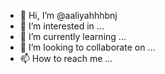 - 👋 Hi, I’m @aaliyahhhbnj
- 👀 I’m interested in ...
- 🌱 I’m currently learning ...
- 💞️ I’m looking to collaborate on ...
- 📫 How to reach me ...

<!---
aaliyahhhbnj/aaliyahhhbnj is a ✨ special ✨ repository because its `README.md` (this file) appears on your GitHub profile.
You can click the Preview link to take a look at your changes.
---  ujhhiohiohnoijo0jo0uj0
